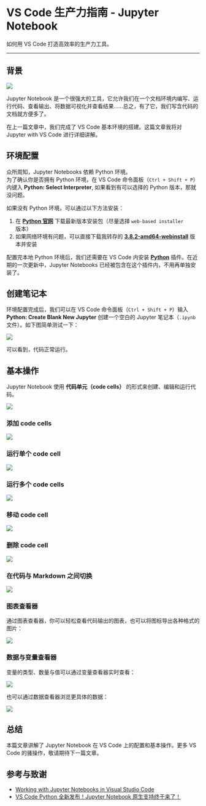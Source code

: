 # VS Code 生产力指南 - Jupyter Notebook

如何用 VS Code 打造高效率的生产力工具。

---

## 背景

![](https://wiki-media-1253965369.cos.ap-guangzhou.myqcloud.com/img/20200323155728.png)

Jupyter Notebook 是一个很强大的工具，它允许我们在一个文档环境内编写、运行代码、查看输出、将数据可视化并查看结果……总之，有了它，我们写含代码的文档就方便多了。

在上一篇文章中，我们完成了 VS Code 基本环境的搭建。这篇文章我将对 Jupyter with VS Code 进行详细讲解。

## 环境配置

众所周知，Jupyter Notebooks 依赖 Python 环境。  
为了确认你是否拥有 Python 环境，在 VS Code 命令面板（`Ctrl + Shift + P`）内键入 **Python: Select Interpreter**, 如果看到有可以选择的 Python 版本，那就没问题。

如果没有 Python 环境，可以通过以下方法安装：

1. 在 [**Python 官网**](https://www.python.org/) 下载最新版本安装包（尽量选择 `web-based installer` 版本）
2. 如果网络环境有问题，可以直接下载我转存的 [**3.8.2-amd64-webinstall**](https://wiki-media-1253965369.cos.ap-guangzhou.myqcloud.com/doc/python-3.8.2-amd64-webinstall.exe) 版本并安装

配置完本地 Python 环境后，我们还需要在 VS Code 内安装 [**Python**](https://marketplace.visualstudio.com/items?itemName=ms-python.python) 插件。在近期的一次更新中，Jupyter Notebooks 已经被包含在这个插件内，不用再单独安装了。

## 创建笔记本

环境配置完成后，我们可以在 VS Code 命令面板（`Ctrl + Shift + P`）输入 **Python: Create Blank New Jupyter** 创建一个空白的 Jupyter 笔记本（`.ipynb` 文件）。如下图简单测试一下：

![](https://wiki-media-1253965369.cos.ap-guangzhou.myqcloud.com/img/20200323153020.png)

可以看到，代码正常运行。

## 基本操作

Jupyter Notebook 使用 **代码单元（code cells）** 的形式来创建、编辑和运行代码。

![](https://wiki-media-1253965369.cos.ap-guangzhou.myqcloud.com/img/20200323153717.png)

### 添加 code cells

![](https://wiki-media-1253965369.cos.ap-guangzhou.myqcloud.com/img/20200323153850.png)

### 运行单个 code cell

![](https://wiki-media-1253965369.cos.ap-guangzhou.myqcloud.com/img/20200323153939.png)

### 运行多个 code cells

![](https://wiki-media-1253965369.cos.ap-guangzhou.myqcloud.com/img/20200323154005.png)

### 移动 code cell

![](https://wiki-media-1253965369.cos.ap-guangzhou.myqcloud.com/img/20200323154059.png)

### 删除 code cell

![](https://wiki-media-1253965369.cos.ap-guangzhou.myqcloud.com/img/20200323154148.png)

### 在代码与 Markdown 之间切换

![](https://wiki-media-1253965369.cos.ap-guangzhou.myqcloud.com/img/20200323154242.png)

### 图表查看器

通过图表查看器，你可以轻松查看代码输出的图表，也可以将图标导出各种格式的图片：

![](https://wiki-media-1253965369.cos.ap-guangzhou.myqcloud.com/img/20200323154555.png)

### 数据与变量查看器

变量的类型、数量与值可以通过变量查看器实时查看：

![](https://wiki-media-1253965369.cos.ap-guangzhou.myqcloud.com/img/20200323154758.png)

也可以通过数据查看器浏览更具体的数据：

![](https://wiki-media-1253965369.cos.ap-guangzhou.myqcloud.com/img/20200323154832.png)

## 总结

本篇文章讲解了 Jupyter Notebook 在 VS Code 上的配置和基本操作。更多 VS Code 的骚操作，敬请期待下一篇文章。

## 参考与致谢

- [Working with Jupyter Notebooks in Visual Studio Code](https://code.visualstudio.com/docs/python/jupyter-support)
- [VS Code Python 全新发布！Jupyter Notebook 原生支持终于来了！](https://zhuanlan.zhihu.com/p/85445777)
